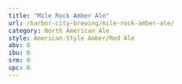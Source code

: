 ```yaml
---
title: "Mile Rock Amber Ale"
url: /harbor-city-brewing/mile-rock-amber-ale/
category: North American Ale
style: American-Style Amber/Red Ale
abv: 0
ibu: 0
srm: 0
upc: 0
---
```


